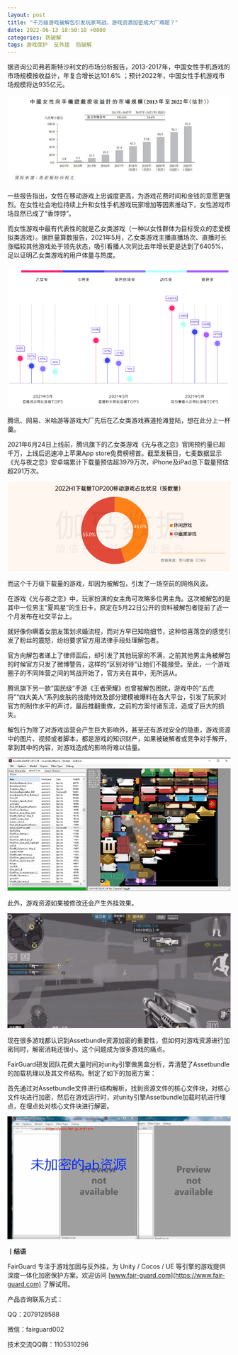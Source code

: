 ```yaml
---
layout: post
title: "千万级游戏被解包引发玩家骂战，游戏资源加密成大厂难题？"
date: 2022-06-13 18:50:10 +0800
categories: 防破解
tags: 游戏保护  反外挂  防破解
---
```


据咨询公司弗若斯特沙利文的市场分析报告，2013-2017年，中国女性手机游戏的市场规模按收益计，年复合增长达101.6% ；预计2022年，中国女性手机游戏市场规模将达935亿元。<!-- more -->  

![315_21](/assets/res/202103/女性游戏市场.jpg)  

一些报告指出，女性在移动游戏上忠诚度更高，为游戏花费时间和金钱的意愿更强烈。在女性社会地位持续上升和女性手机游戏玩家增加等因素推动下，女性游戏市场显然已成了“香饽饽”。  

而女性游戏中最有代表性的就是乙女类游戏（一种以女性群体为目标受众的恋爱模拟类游戏）。据巨量算数报告，2021年5月，乙女类游戏主播直播场次、直播时长涨幅较其他游戏处于领先状态，吸引看播人次同比去年增长更是达到了6405%，足以证明乙女类游戏的用户体量与热度。  

![315_21](/assets/res/202103/乙女游戏直播热度.png)  

腾讯、网易、米哈游等游戏大厂先后在乙女类游戏赛道抢滩登陆，想在此分上一杯羹。  

2021年6月24日上线前，腾讯旗下的乙女类游戏《光与夜之恋》官网预约量已超千万，上线后迅速冲上苹果App store免费榜榜首。截至发稿日，七麦数据显示《光与夜之恋》安卓端累计下载量预估超3979万次，iPhone及iPad总下载量预估超291万次。  

![315_21](/assets/res/202103/下载量.png)  

而这个千万级下载量的游戏，却因为被解包，引发了一场空前的网络风波。  

在游戏《光与夜之恋》中，玩家扮演的女主角可攻略多位男主角。这次被解包的是其中一位男主“夏鸣星”的生日卡，原定在5月22日公开的资料被解包者提前了近一个月发布在社交平台上。  

就好像你瞒着女朋友策划求婚流程，而对方早已知晓细节，这种惊喜落空的感觉引发了粉丝的震怒，纷纷要求官方用法律手段处理解包者。  

官方向解包者递上了律师函后，却引发了其他玩家的不满，之前其他男主角被解包的时候官方只发了微博警告，这样的“区别对待”让她们不能接受。至此，一个游戏圈子的不同阵营之间的骂战开始了，官方夹在其中，无所适从。  

腾讯旗下另一款“国民级”手游《王者荣耀》也曾被解包困扰，游戏中的“五虎将”“四大美人”系列皮肤的技能特效及部分建模被爆料在各大平台，引发了玩家对官方的制作水平的声讨，最后推翻重做，之前的方案付诸东流，造成了巨大的损失。  

解包行为除了对游戏运营会产生巨大影响外，甚至还有游戏安全的隐患，游戏资源中的图片、视频或者脚本，都是游戏的知识财产，如果被破解者或竞争对手解开，拿到其中的内容，对游戏造成的影响将难以估量。  

![315_21](/assets/res/202103/光环4素材被抄袭.png)  

此外，游戏资源如果被修改还会产生外挂效果。   

![315_21](/assets/res/202103/fps资源加密.gif)  

现在很多游戏都认识到Assetbundle资源加密的重要性，但如何对游戏资源进行加密同时，解密消耗还很小，这个问题成为很多游戏的痛点。  

FairGuard研发团队花费大量时间对unity引擎做黑盒分析，弄清楚了Assetbundle的加载机理以及其文件结构。制定了如下的加密方案：  

首先通过对Assetbundle文件进行结构解析，找到资源文件的核心文件块，对核心文件块进行加密，然后在游戏运行时，对unity引擎Assetbundle加载时机进行埋点，在埋点处对核心文件块进行解密。  

![315_21](/assets/res/202103/ab资源加密对比.gif)  

**丨结语**  

FairGuard 专注于游戏加固与反外挂，为 Unity / Cocos / UE 等引擎的游戏提供深度一体化加密保护方案。欢迎访问 [www.fair-guard.com](https://www.fair-guard.com) 了解试用。    

产品咨询联系方式：  

QQ：2079128588  

微信：fairguard002  

技术交流QQ群：1105310296  